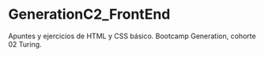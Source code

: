 # GenerationC2_FrontEnd
Apuntes y ejercicios de HTML y CSS básico. Bootcamp Generation, cohorte 02 Turing.

